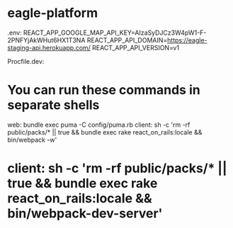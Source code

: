 # eagle-platform


.env:
REACT_APP_GOOGLE_MAP_API_KEY=AIzaSyDJCz3W4pW1-F-2PNFYjAkWHut6HX1T3NA
REACT_APP_API_DOMAIN=https://eagle-staging-api.herokuapp.com/
REACT_APP_API_VERSION=v1

Procfile.dev:
# You can run these commands in separate shells
web: bundle exec puma -C config/puma.rb
client: sh -c 'rm -rf public/packs/* || true && bundle exec rake react_on_rails:locale && bin/webpack -w'
# client: sh -c 'rm -rf public/packs/* || true && bundle exec rake react_on_rails:locale && bin/webpack-dev-server'
